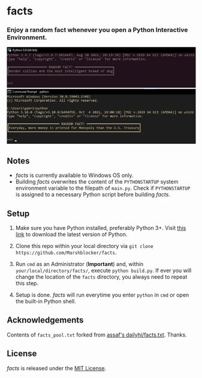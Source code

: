 # facts
### Enjoy a random fact whenever you open a Python Interactive Environment.

![Sample Image 1](./misc/sample1.png "Sample Image 1")
![Sample Image 2](./misc/sample2.png "Sample Image 2")

## Notes
* *facts* is currently available to Windows OS only.
* Building *facts* overwrites the content of the `PYTHONSTARTUP` system environment
  variable to the filepath of `main.py`. Check if `PYTHONSTARTUP` is assigned to
  a necessary Python script before building *facts*.

## Setup
1. Make sure you have Python installed, preferably Python 3+. Visit 
   [this link](https://www.python.org/downloads/) to download the latest version
   of Python.

2. Clone this repo within your local directory via 
   `git clone https://github.com/Marshblocker/facts`.

3. Run `cmd` as an Administrator (**Important**) and, within 
   `your/local/directory/facts/`, execute `python build.py`. 
   If ever you will change the location of the `facts` directory, you always 
   need to repeat this step.

4. Setup is done. *facts* will run everytime you enter `python` in `cmd` or
   open the built-in Python shell. 

## Acknowledgements

Contents of `facts_pool.txt` forked from [assaf's dailyhi/facts.txt](https://github.com/assaf/dailyhi/blob/master/facts.txt). Thanks.

## License
*facts* is released under the [MIT License](https://opensource.org/licenses/MIT).